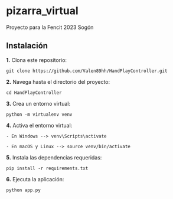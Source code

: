 # pizarra_virtual
Proyecto para la Fencit 2023 Sogón

## Instalación

**1.** Clona este repositorio:

    git clone https://github.com/Valen89hh/HandPlayController.git

**2.** Navega hasta el directorio del proyecto:

    cd HandPlayController

**3.** Crea un entorno virtual:

    python -m virtualenv venv

**4.** Activa el entorno virtual:

    - En Windows --> venv\Scripts\activate

    - En macOS y Linux --> source venv/bin/activate

**5.** Instala las dependencias requeridas:

    pip install -r requirements.txt

**6.** Ejecuta la aplicación:

    python app.py
